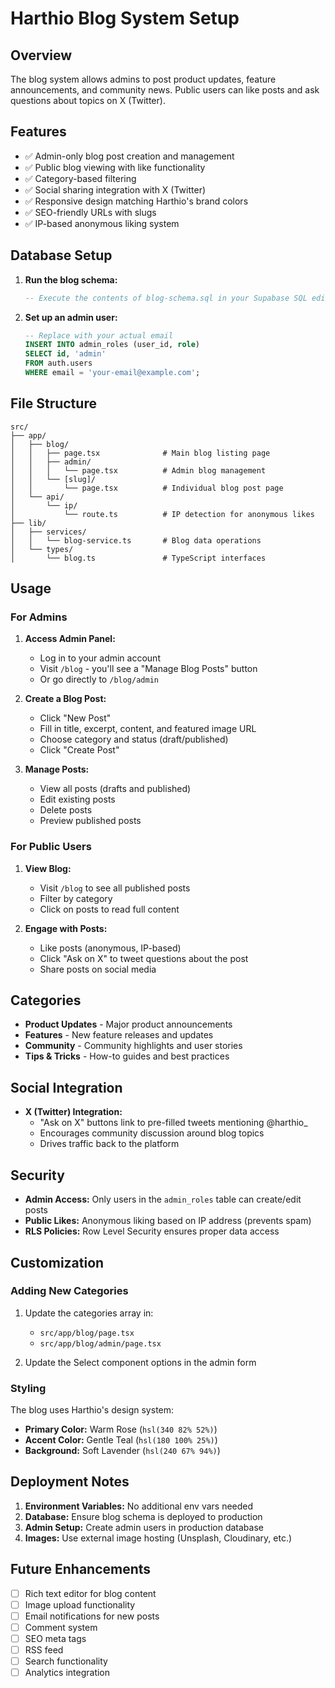 # Harthio Blog System Setup

## Overview

The blog system allows admins to post product updates, feature announcements, and community news. Public users can like posts and ask questions about topics on X (Twitter).

## Features

- ✅ Admin-only blog post creation and management
- ✅ Public blog viewing with like functionality
- ✅ Category-based filtering
- ✅ Social sharing integration with X (Twitter)
- ✅ Responsive design matching Harthio's brand colors
- ✅ SEO-friendly URLs with slugs
- ✅ IP-based anonymous liking system

## Database Setup

1. **Run the blog schema:**

   ```sql
   -- Execute the contents of blog-schema.sql in your Supabase SQL editor
   ```

2. **Set up an admin user:**
   ```sql
   -- Replace with your actual email
   INSERT INTO admin_roles (user_id, role)
   SELECT id, 'admin'
   FROM auth.users
   WHERE email = 'your-email@example.com';
   ```

## File Structure

```
src/
├── app/
│   ├── blog/
│   │   ├── page.tsx              # Main blog listing page
│   │   ├── admin/
│   │   │   └── page.tsx          # Admin blog management
│   │   └── [slug]/
│   │       └── page.tsx          # Individual blog post page
│   └── api/
│       └── ip/
│           └── route.ts          # IP detection for anonymous likes
├── lib/
│   ├── services/
│   │   └── blog-service.ts       # Blog data operations
│   └── types/
│       └── blog.ts               # TypeScript interfaces
```

## Usage

### For Admins

1. **Access Admin Panel:**

   - Log in to your admin account
   - Visit `/blog` - you'll see a "Manage Blog Posts" button
   - Or go directly to `/blog/admin`

2. **Create a Blog Post:**

   - Click "New Post"
   - Fill in title, excerpt, content, and featured image URL
   - Choose category and status (draft/published)
   - Click "Create Post"

3. **Manage Posts:**
   - View all posts (drafts and published)
   - Edit existing posts
   - Delete posts
   - Preview published posts

### For Public Users

1. **View Blog:**

   - Visit `/blog` to see all published posts
   - Filter by category
   - Click on posts to read full content

2. **Engage with Posts:**
   - Like posts (anonymous, IP-based)
   - Click "Ask on X" to tweet questions about the post
   - Share posts on social media

## Categories

- **Product Updates** - Major product announcements
- **Features** - New feature releases and updates
- **Community** - Community highlights and user stories
- **Tips & Tricks** - How-to guides and best practices

## Social Integration

- **X (Twitter) Integration:**
  - "Ask on X" buttons link to pre-filled tweets mentioning @harthio\_
  - Encourages community discussion around blog topics
  - Drives traffic back to the platform

## Security

- **Admin Access:** Only users in the `admin_roles` table can create/edit posts
- **Public Likes:** Anonymous liking based on IP address (prevents spam)
- **RLS Policies:** Row Level Security ensures proper data access

## Customization

### Adding New Categories

1. Update the categories array in:

   - `src/app/blog/page.tsx`
   - `src/app/blog/admin/page.tsx`

2. Update the Select component options in the admin form

### Styling

The blog uses Harthio's design system:

- **Primary Color:** Warm Rose (`hsl(340 82% 52%)`)
- **Accent Color:** Gentle Teal (`hsl(180 100% 25%)`)
- **Background:** Soft Lavender (`hsl(240 67% 94%)`)

## Deployment Notes

1. **Environment Variables:** No additional env vars needed
2. **Database:** Ensure blog schema is deployed to production
3. **Admin Setup:** Create admin users in production database
4. **Images:** Use external image hosting (Unsplash, Cloudinary, etc.)

## Future Enhancements

- [ ] Rich text editor for blog content
- [ ] Image upload functionality
- [ ] Email notifications for new posts
- [ ] Comment system
- [ ] SEO meta tags
- [ ] RSS feed
- [ ] Search functionality
- [ ] Analytics integration
